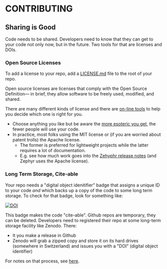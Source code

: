 # CONTRIBUTING

## Sharing  is Good

Code needs to be shared. Developers need to know that they  can get to your
code not only now, but in the future.
Two tools for that are licenses and DOIs.

### Open Source Licenses

To add a license to your repo, add a  [LICENSE.md](https://github.com/timm/keys/blob/main/LICENSE.md)
file to the root of your repo.

Open source licenses are licenses that comply with the Open Source Definition— 
in brief, they allow software to be freely used, modified, and shared. 

There are many different kinds of license and there are [on-line tools](https://choosealicense.com)
to help you decide which one is right for you.

- Choose anything you like but be aware the 
  [more esoteric you get](http://www.wtfpl.net), the fewer people will use your code.
- In practice, most folks using the MIT license or (if you are worried
  about patent trolls) the Apache license. 
  - The former is preferred for lightweight projects while the latter 
    requires a lot of documentation. 
  - E.g. see how much work goes into the [Zehyphr release notes](https://github.com/zephyrproject-rtos/zephyr/releases/tag/zephyr-v2.5.0) 
    (and Zephyr uses the Apache license).


### Long Term Storage, Cite-able

Your repo needs a "digital object idenitifier" badge that assigns a unique ID
to your code _and_ which backs up a copy of the code to some long term storage. 
To check for that badge, look for something like:

[![DOI](https://zenodo.org/badge/DOI/10.5281/zenodo.4728990.svg)](https://doi.org/10.5281/zenodo.4728990)

This badge makes the code "cite-able".
Github repos are temporary, they  can be deleted. Developers need to
registered their repo at some long-term storage facility  like Zenodo. There:

- It you make a release in Github
- Zenodo will grab a zipped copy and store it on its
hard drives (somewhere in Switzerland) and issues you with a "DOI" (digital object
identifier) 

For notes on that process, see [here](http://guides.github.com/activities/citable-code/).
